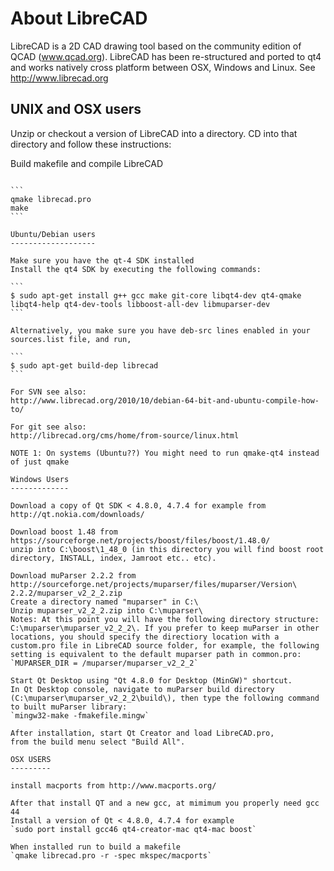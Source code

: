 About LibreCAD
==============

LibreCAD is a 2D CAD drawing tool based on the community edition of QCAD (www.qcad.org).
LibreCAD has been re-structured and ported to qt4 and works natively cross platform between OSX, Windows and Linux.
See http://www.librecad.org

UNIX and OSX users
------------------

Unzip or checkout a version of LibreCAD into a directory.
CD into that directory and follow these instructions:

Build makefile and compile LibreCAD
~~~~~~~~~~~~~~~~~~~~~~~~~~~~~~~~~~~

```
qmake librecad.pro
make
```

Ubuntu/Debian users
-------------------

Make sure you have the qt-4 SDK installed
Install the qt4 SDK by executing the following commands:

```
$ sudo apt-get install g++ gcc make git-core libqt4-dev qt4-qmake libqt4-help qt4-dev-tools libboost-all-dev libmuparser-dev
```

Alternatively, you make sure you have deb-src lines enabled in your sources.list file, and run,

```
$ sudo apt-get build-dep librecad
```

For SVN see also: 
http://www.librecad.org/2010/10/debian-64-bit-and-ubuntu-compile-how-to/

For git see also:
http://librecad.org/cms/home/from-source/linux.html

NOTE 1: On systems (Ubuntu??) You might need to run qmake-qt4 instead of just qmake

Windows Users
-------------

Download a copy of Qt SDK < 4.8.0, 4.7.4 for example from http://qt.nokia.com/downloads/ 

Download boost 1.48 from https://sourceforge.net/projects/boost/files/boost/1.48.0/
unzip into C:\boost\1_48_0 (in this directory you will find boost root directory, INSTALL, index, Jamroot etc.. etc).

Download muParser 2.2.2 from http://sourceforge.net/projects/muparser/files/muparser/Version\ 2.2.2/muparser_v2_2_2.zip
Create a directory named "muparser" in C:\
Unzip muparser_v2_2_2.zip into C:\muparser\
Notes: At this point you will have the following directory structure: C:\muparser\muparser_v2_2_2\. If you prefer to keep muParser in other locations, you should specify the directiory location with a custom.pro file in LibreCAD source folder, for example, the following setting is equivalent to the default muparser path in common.pro:
`MUPARSER_DIR = /muparser/muparser_v2_2_2`

Start Qt Desktop using "Qt 4.8.0 for Desktop (MinGW)" shortcut.
In Qt Desktop console, navigate to muParser build directory (C:\muparser\muparser_v2_2_2\build\), then type the following command to built muParser library:
`mingw32-make -fmakefile.mingw`

After installation, start Qt Creator and load LibreCAD.pro,
from the build menu select "Build All".

OSX USERS
---------

install macports from http://www.macports.org/

After that install QT and a new gcc, at mimimum you properly need gcc 44
Install a version of Qt < 4.8.0, 4.7.4 for example
`sudo port install gcc46 qt4-creator-mac qt4-mac boost`

When installed run to build a makefile
`qmake librecad.pro -r -spec mkspec/macports`
